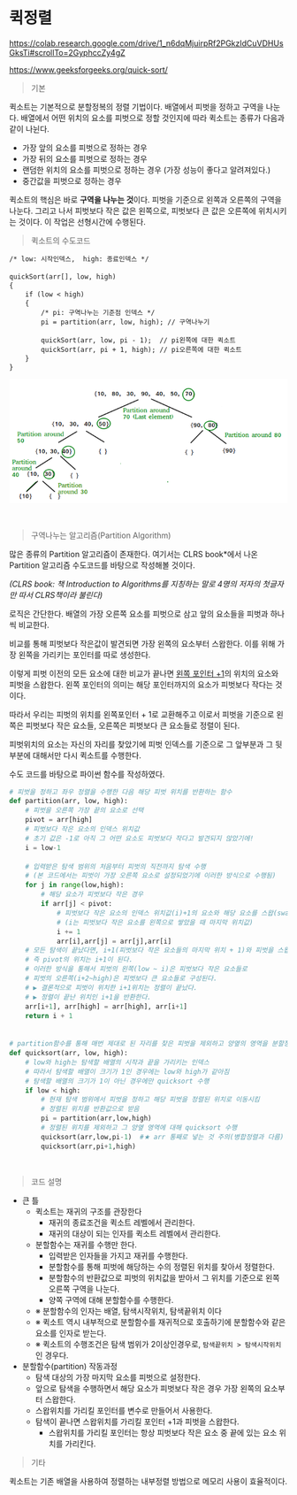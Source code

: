 # 퀵정렬

https://colab.research.google.com/drive/1_n6dqMjuirpRf2PGkzIdCuVDHUsGksTi#scrollTo=2GyphccZy4gZ

https://www.geeksforgeeks.org/quick-sort/

> 기본

퀵소트는 기본적으로 분할정복의 정렬 기법이다. 배열에서 피벗을 정하고 구역을 나눈다. 배열에서 어떤 위치의 요소를 피벗으로 정할 것인지에 따라 퀵소트는 종류가 다음과 같이 나뉜다.    



* 가장 앞의 요소를 피벗으로 정하는 경우
* 가장 뒤의 요소를 피벗으로 정하는 경우 
* 랜덤한 위치의 요소를 피벗으로 정하는 경우 (가장 성능이 좋다고 알려져있다.)
* 중간값을 피벗으로 정하는 경우    



퀵소트의 핵심은 바로 **구역을 나누는 것**이다. 피벗을 기준으로 왼쪽과 오른쪽의 구역을 나눈다. 그리고 나서 피벗보다 작은 값은 왼쪽으로, 피벗보다 큰 값은 오른쪽에 위치시키는 것이다. 이 작업은 선형시간에 수행된다.

   

> 퀵소트의 수도코드

```
/* low: 시작인덱스,  high: 종료인덱스 */

quickSort(arr[], low, high)
{
    if (low < high)
    {
        /* pi: 구역나누는 기준점 인덱스 */
        pi = partition(arr, low, high); // 구역나누기

        quickSort(arr, low, pi - 1);  // pi왼쪽에 대한 퀵소트
        quickSort(arr, pi + 1, high); // pi오른쪽에 대한 퀵소트
    }
}
```

![quicksort]([Sort]Quick_Sort.assets/QuickSort2.png)

​     

> 구역나누는 알고리즘(Partition Algorithm)

많은 종류의 Partition 알고리즘이 존재한다.  여기서는 CLRS book\*에서 나온 Partition 알고리즘 수도코드를 바탕으로 작성해볼 것이다.

*(CLRS book: 책 Introduction to Algorithms를 지칭하는 말로 4명의 저자의 첫글자만 따서 CLRS책이라 불린다)* 

로직은 간단한다. 배열의 가장 오른쪽 요소를 피벗으로 삼고 앞의 요소들을 피벗과 하나씩 비교한다. 

비교를 통해 피벗보다 작은값이 발견되면 가장 왼쪽의 요소부터 스왑한다. 이를 위해 가장 왼쪽을 가리키는 포인터를 따로 생성한다.

이렇게 피벗 이전의 모든 요소에 대한 비교가 끝나면 <u>왼쪽 포인터 +1</u>의 위치의 요소와 피벗을 스왑한다. 왼쪽 포인터의 의미는 해당 포인터까지의 요소가 피벗보다 작다는 것이다. 

따라서 우리는 피벗의 위치를 왼쪽포인터 + 1로 교환해주고 이로서 피벗을 기준으로 왼쪽은 피벗보다 작은 요소들, 오른쪽은 피벗보다 큰 요소들로 정렬이 된다. 

피벗위치의 요소는 자신의 자리를 찾았기에 피벗 인덱스를 기준으로 그 앞부분과 그 뒷부분에 대해서만 다시 퀵소트를 수행한다. 

수도 코드를 바탕으로 파이썬 함수를 작성하였다.

```python
# 피벗을 정하고 좌우 정렬을 수행한 다음 해당 피벗 위치를 반환하는 함수
def partition(arr, low, high):
    # 피벗을 오른쪽 가장 끝의 요소로 선택
    pivot = arr[high]
    # 피벗보다 작은 요소의 인덱스 위치값
    # 초기 값은 -1로 아직 그 어떤 요소도 피벗보다 작다고 발견되지 않았기에!
    i = low-1
    
    # 입력받은 탐색 범위의 처음부터 피벗의 직전까지 탐색 수행
    # (본 코드에서는 피벗이 가장 오른쪽 요소로 설정되었기에 이러한 방식으로 수행됨)
    for j in range(low,high):
        # 해당 요소가 피벗보다 작은 경우
        if arr[j] < pivot:
			# 피벗보다 작은 요소의 인덱스 위치값(i)+1의 요소와 해당 요소를 스왑(swap)
            # (i는 피벗보다 작은 요소를 왼쪽으로 쌓았을 때 마지막 위치값)
            i += 1
            arr[i],arr[j] = arr[j],arr[i]
    # 모든 탐색이 끝났다면, i+1(피벗보다 작은 요소들의 마지막 위치 + 1)와 피벗을 스왑한다.
    # 즉 pivot의 위치는 i+1이 된다. 
    # 이러한 방식을 통해서 피벗의 왼쪽(low ~ i)은 피벗보다 작은 요소들로
    # 피벗의 오른쪽(i+2~high)은 피벗보다 큰 요소들로 구성된다.
    # ▶ 결론적으로 피벗이 위치한 i+1위치는 정렬이 끝났다.
    # ▶ 정렬이 끝난 위치인 i+1을 반환한다.
    arr[i+1], arr[high] = arr[high], arr[i+1]
    return i + 1


# partition함수를 통해 매번 제대로 된 자리를 찾은 피벗을 제외하고 양옆의 영역을 분할정복
def quicksort(arr, low, high):
    # low와 high는 탐색할 배열의 시작과 끝을 가리키는 인덱스
    # 따라서 탐색할 배열이 크기가 1인 경우에는 low와 high가 같아짐
    # 탐색할 배열의 크기가 1이 아닌 경우에만 quicksort 수행
    if low < high:
        # 현재 탐색 범위에서 피벗을 정하고 해당 피벗을 정렬된 위치로 이동시킴
        # 정렬된 위치를 반환값으로 받음
        pi = partition(arr,low,high)
        # 정렬된 위치를 제외하고 그 양옆 영역에 대해 quicksort 수행
        quicksort(arr,low,pi-1)  #★ arr 통째로 넣는 것 주의(병합정렬과 다름)
        quicksort(arr,pi+1,high)
```

​     



> 코드 설명

* 큰 틀
  * 퀵소트는 재귀의 구조를 관장한다
    * 재귀의 종료조건을 퀵소트 레벨에서 관리한다.
    * 재귀의 대상이 되는 인자를 퀵소트 레벨에서 관리한다.
  * 분할함수는 재귀를 수행만 한다.
    * 입력받은 인자들을 가지고 재귀를 수행한다.
    * 분할함수를 통해 피벗에 해당하는 수의 정렬된 위치를 찾아서 정렬한다.
    * 분할함수의 반환값으로 피벗의 위치값을 받아서 그 위치를 기준으로 왼쪽 오른쪽 구역을 나눈다.
    * 양쪽 구역에 대해 분할함수를 수행한다.
  * ※ 분할함수의 인자는 배열, 탐색시작위치, 탐색끝위치 이다
  * ※ 퀵소트 역시 내부적으로 분할함수를 재귀적으로 호출하기에 분할함수와 같은 요소를 인자로 받는다.
  * ※ 퀵소트의 수행조건은 탐색 범위가 2이상인경우로, `탐색끝위치 > 탐색시작위치` 인 경우다.
* 분할함수(partition)  작동과정
  * 탐색 대상의 가장 마지막 요소를 피벗으로 설정한다.
  * 앞으로 탐색을 수행하면서 해당 요소가 피벗보다 작은 경우 가장 왼쪽의 요소부터 스왑한다.
  * 스왑위치를 가리킬 포인터를 변수로 만들어서 사용한다.
  * 탐색이 끝나면 스왑위치를 가리킬 포인터 +1과 피벗을 스왑한다.
    * 스왑위치를 가리킬 포인터는 항상 피벗보다 작은 요소 중 끝에 있는 요소 위치를 가리킨다.











> 기타



퀵소트는 기존 배열을 사용하여 정렬하는 내부정렬 방법으로 메모리 사용이 효율적이다.